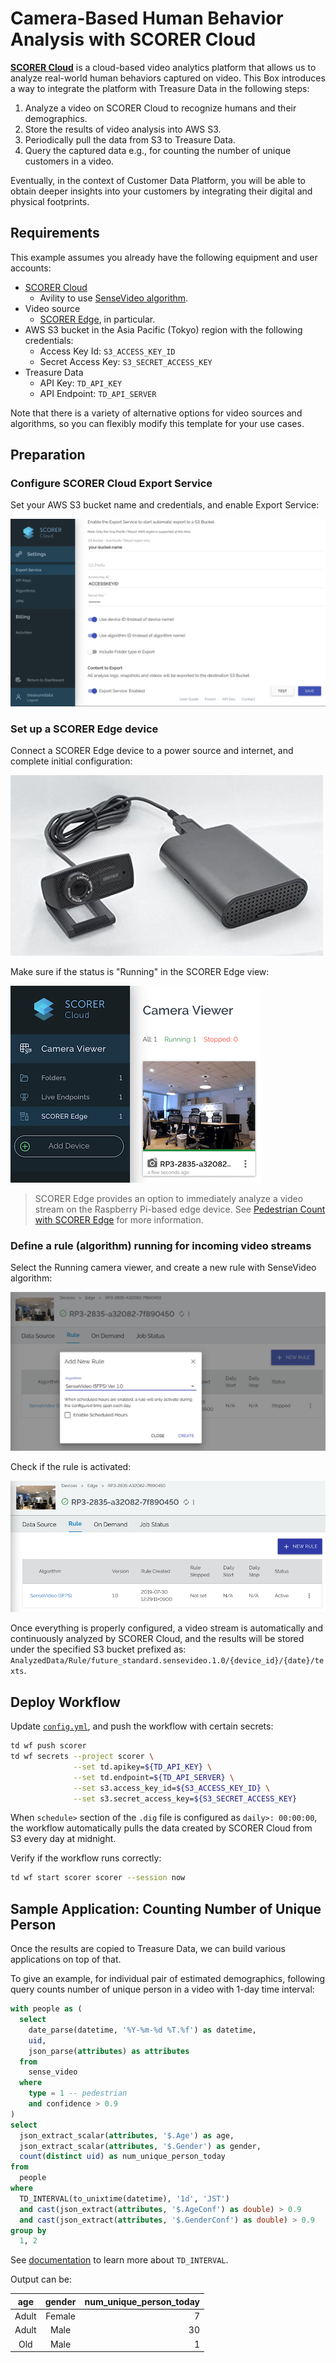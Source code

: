 Camera-Based Human Behavior Analysis with SCORER Cloud
===

**[SCORER Cloud](https://sites.google.com/futurestandard.co.jp/en-user-guide/sc)** is a cloud-based video analytics platform that allows us to analyze real-world human behaviors captured on video. This Box introduces a way to integrate the platform with Treasure Data in the following steps:

1. Analyze a video on SCORER Cloud to recognize humans and their demographics.
2. Store the results of video analysis into AWS S3.
3. Periodically pull the data from S3 to Treasure Data.
4. Query the captured data e.g., for counting the number of unique customers in a video.

Eventually, in the context of Customer Data Platform, you will be able to obtain deeper insights into your customers by integrating their digital and physical footprints.

## Requirements

This example assumes you already have the following equipment and user accounts:

- [SCORER Cloud](https://signup.console.scorer.jp/register)
  - Avility to use [SenseVideo algorithm](https://scp.scorer.jp/algorithm.html).
- Video source
  - [SCORER Edge](https://sites.google.com/futurestandard.co.jp/en-user-guide/raspi), in particular.
- AWS S3 bucket in the Asia Pacific (Tokyo) region with the following credentials:
  - Access Key Id: `S3_ACCESS_KEY_ID`
  - Secret Access Key: `S3_SECRET_ACCESS_KEY`
- Treasure Data
  - API Key: `TD_API_KEY`
  - API Endpoint: `TD_API_SERVER`

Note that there is a variety of alternative options for video sources and algorithms, so you can flexibly modify this template for your use cases.

## Preparation

### Configure SCORER Cloud Export Service

Set your AWS S3 bucket name and credentials, and enable Export Service:

![scorer-s3-config](images/scorer-s3-config.png)

### Set up a SCORER Edge device

Connect a SCORER Edge device to a power source and internet, and complete initial configuration:

![scorer-edge](images/scorer-edge.jpg)

Make sure if the status is "Running" in the SCORER Edge view:

![scorer-edge-running](images/scorer-edge-running.png)

> SCORER Edge provides an option to immediately analyze a video stream on the Raspberry Pi-based edge device. See [Pedestrian Count with SCORER Edge](../scorer-edge/) for more information.

### Define a rule (algorithm) running for incoming video streams

Select the Running camera viewer, and create a new rule with SenseVideo algorithm:

![scorer-add-rule](images/scorer-add-rule.png)

Check if the rule is activated:

![scorer-rule-active](images/scorer-rule-active.png)

Once everything is properly configured, a video stream is automatically and continuously analyzed by SCORER Cloud, and the results will be stored under the specified S3 bucket prefixed as: `AnalyzedData/Rule/future_standard.sensevideo.1.0/{device_id}/{date}/texts`.

## Deploy Workflow

Update [`config.yml`](./config.yml), and push the workflow with certain secrets:

```sh
td wf push scorer
td wf secrets --project scorer \
              --set td.apikey=${TD_API_KEY} \
              --set td.endpoint=${TD_API_SERVER} \
              --set s3.access_key_id=${S3_ACCESS_KEY_ID} \
              --set s3.secret_access_key=${S3_SECRET_ACCESS_KEY}
```

When `schedule>` section of the `.dig` file is configured as `daily>: 00:00:00`, the workflow automatically pulls the data created by SCORER Cloud from S3 every day at midnight. 

Verify if the workflow runs correctly:

```sh
td wf start scorer scorer --session now
```

## Sample Application: Counting Number of Unique Person

Once the results are copied to Treasure Data, we can build various applications on top of that. 

To give an example, for individual pair of estimated demographics, following query counts number of unique person in a video with 1-day time interval:

```sql
with people as (
  select
    date_parse(datetime, '%Y-%m-%d %T.%f') as datetime,
    uid,
    json_parse(attributes) as attributes
  from 
    sense_video
  where
    type = 1 -- pedestrian
    and confidence > 0.9
)
select 
  json_extract_scalar(attributes, '$.Age') as age, 
  json_extract_scalar(attributes, '$.Gender') as gender,
  count(distinct uid) as num_unique_person_today
from 
  people
where 
  TD_INTERVAL(to_unixtime(datetime), '1d', 'JST')
  and cast(json_extract(attributes, '$.AgeConf') as double) > 0.9
  and cast(json_extract(attributes, '$.GenderConf') as double) > 0.9
group by 
  1, 2
```

See [documentation](https://support.treasuredata.com/hc/en-us/articles/360001450828-Supported-Presto-and-TD-Functions#TD_INTERVAL) to learn more about `TD_INTERVAL`.

Output can be:

| age | gender | num_unique_person_today |
|:---:|:---:|---:|
|Adult|Female|7|
|Adult|Male|30|
|Old|Male|1|